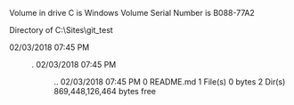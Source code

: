  Volume in drive C is Windows
 Volume Serial Number is B088-77A2

 Directory of C:\Sites\git_test

02/03/2018  07:45 PM    <DIR>          .
02/03/2018  07:45 PM    <DIR>          ..
02/03/2018  07:45 PM                 0 README.md
               1 File(s)              0 bytes
               2 Dir(s)  869,448,126,464 bytes free
